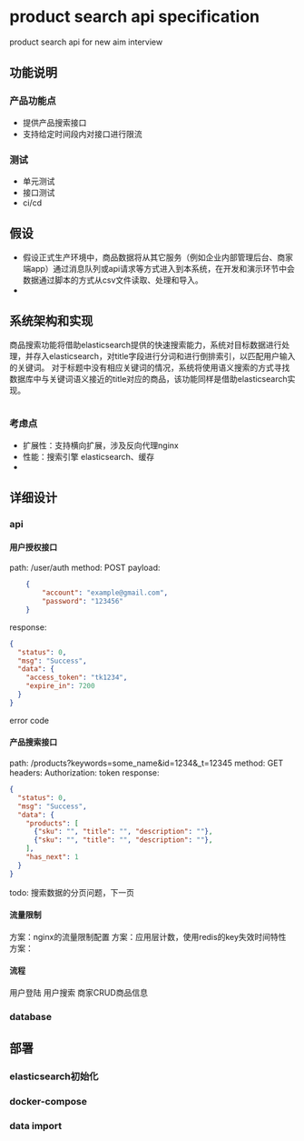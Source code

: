 # product search api specification
product search api for new aim interview

## 功能说明

### 产品功能点

- 提供产品搜索接口
- 支持给定时间段内对接口进行限流

### 测试

- 单元测试
- 接口测试
- ci/cd

## 假设
- 假设正式生产环境中，商品数据将从其它服务（例如企业内部管理后台、商家端app）通过消息队列或api请求等方式进入到本系统，在开发和演示环节中会数据通过脚本的方式从csv文件读取、处理和导入。
- 
## 系统架构和实现

商品搜索功能将借助elasticsearch提供的快速搜索能力，系统对目标数据进行处理，并存入elasticsearch，对title字段进行分词和进行倒排索引，以匹配用户输入的关键词。
对于标题中没有相应关键词的情况，系统将使用语义搜索的方式寻找数据库中与关键词语义接近的title对应的商品，该功能同样是借助elasticsearch实现。


```mermaid

```


### 考虑点

- 扩展性：支持横向扩展，涉及反向代理nginx
- 性能：搜索引擎 elasticsearch、缓存
- 

## 详细设计
### api

#### 用户授权接口

path: /user/auth
method: POST
payload:
```json
    {
        "account": "example@gmail.com",
        "password": "123456"
    }
```
response:
```json
{
  "status": 0,
  "msg": "Success",
  "data": {
    "access_token": "tk1234",
    "expire_in": 7200
  }
}
```
error code


#### 产品搜索接口

path: /products?keywords=some_name&id=1234&_t=12345
method: GET
headers:
    Authorization: token
response:
```json
{
  "status": 0,
  "msg": "Success",
  "data": {
    "products": [
      {"sku": "", "title": "", "description": ""},
      {"sku": "", "title": "", "description": ""},
    ],
    "has_next": 1
  }
}
```

todo: 搜索数据的分页问题，下一页

#### 流量限制

方案：nginx的流量限制配置
方案：应用层计数，使用redis的key失效时间特性
方案：


#### 流程

用户登陆
用户搜索
商家CRUD商品信息


### database


## 部署

### elasticsearch初始化

### docker-compose

### data import

### 

